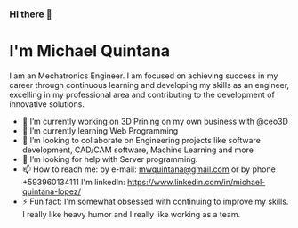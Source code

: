 ### Hi there 👋

# I'm Michael Quintana

I am an Mechatronics Engineer. I am focused on achieving success in my career through continuous learning and developing my skills as an engineer, excelling in my professional area and contributing to the development of innovative solutions.

- 🔭 I’m currently working on 3D Prining on my own business with @ceo3D
- 🌱 I’m currently learning Web Programming
- 👯 I’m looking to collaborate on Engineering projects like software development, CAD/CAM software, Machine Learning and more
- 🤔 I’m looking for help with Server programming.
- 📫 How to reach me: by e-mail: mwquintana@gmail.com or by phone +593960134111 I'm linkedIn: https://www.linkedin.com/in/michael-quintana-lopez/
- ⚡ Fun fact: I'm somewhat obsessed with continuing to improve my skills. I really like heavy humor and I really like working as a team.

